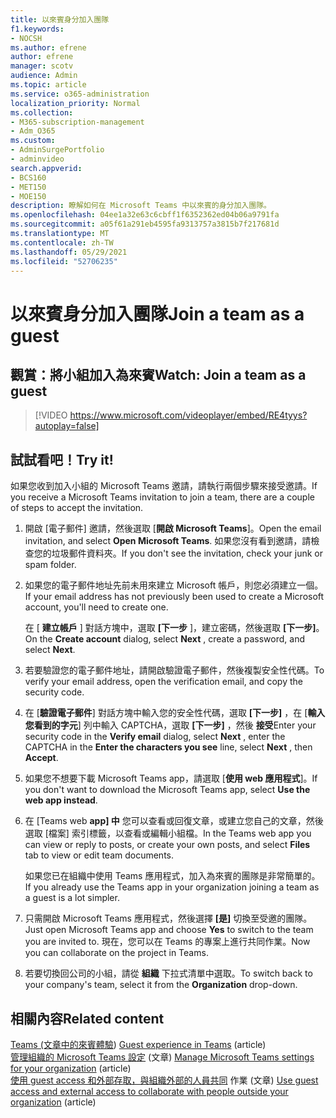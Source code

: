 ```yaml
---
title: 以來賓身分加入團隊
f1.keywords:
- NOCSH
ms.author: efrene
author: efrene
manager: scotv
audience: Admin
ms.topic: article
ms.service: o365-administration
localization_priority: Normal
ms.collection:
- M365-subscription-management
- Adm_O365
ms.custom:
- AdminSurgePortfolio
- adminvideo
search.appverid:
- BCS160
- MET150
- MOE150
description: 瞭解如何在 Microsoft Teams 中以來賓的身分加入團隊。
ms.openlocfilehash: 04ee1a32e63c6cbff1f6352362ed04b06a9791fa
ms.sourcegitcommit: a05f61a291eb4595fa9313757a3815b7f217681d
ms.translationtype: MT
ms.contentlocale: zh-TW
ms.lasthandoff: 05/29/2021
ms.locfileid: "52706235"
---
```

# <a name="join-a-team-as-a-guest"></a><span data-ttu-id="0d78f-103">以來賓身分加入團隊</span><span class="sxs-lookup"><span data-stu-id="0d78f-103">Join a team as a guest</span></span>

## <a name="watch-join-a-team-as-a-guest"></a><span data-ttu-id="0d78f-104">觀賞：將小組加入為來賓</span><span class="sxs-lookup"><span data-stu-id="0d78f-104">Watch: Join a team as a guest</span></span>

> [!VIDEO https://www.microsoft.com/videoplayer/embed/RE4tyys?autoplay=false]

## <a name="try-it"></a><span data-ttu-id="0d78f-105">試試看吧！</span><span class="sxs-lookup"><span data-stu-id="0d78f-105">Try it!</span></span>

<span data-ttu-id="0d78f-106">如果您收到加入小組的 Microsoft Teams 邀請，請執行兩個步驟來接受邀請。</span><span class="sxs-lookup"><span data-stu-id="0d78f-106">If you receive a Microsoft Teams invitation to join a team, there are a couple of steps to accept the invitation.</span></span>

1. <span data-ttu-id="0d78f-107">開啟 [電子郵件] 邀請，然後選取 [**開啟 Microsoft Teams**]。</span><span class="sxs-lookup"><span data-stu-id="0d78f-107">Open the email invitation, and select  **Open Microsoft Teams**.</span></span> <span data-ttu-id="0d78f-108">如果您沒有看到邀請，請檢查您的垃圾郵件資料夾。</span><span class="sxs-lookup"><span data-stu-id="0d78f-108">If you don't see the invitation, check your junk or spam folder.</span></span>
  1. <span data-ttu-id="0d78f-109">如果您的電子郵件地址先前未用來建立 Microsoft 帳戶，則您必須建立一個。</span><span class="sxs-lookup"><span data-stu-id="0d78f-109">If your email address has not previously been used to create a Microsoft account, you'll need to create one.</span></span>

     <span data-ttu-id="0d78f-110">在 [  **建立帳戶**  ] 對話方塊中，選取  **[下一步** ]，建立密碼，然後選取  **[下一步]**。</span><span class="sxs-lookup"><span data-stu-id="0d78f-110">On the  **Create account**  dialog, select  **Next** , create a password, and select  **Next**.</span></span>
  1. <span data-ttu-id="0d78f-111">若要驗證您的電子郵件地址，請開啟驗證電子郵件，然後複製安全性代碼。</span><span class="sxs-lookup"><span data-stu-id="0d78f-111">To verify your email address, open the verification email, and copy the security code.</span></span>
  1. <span data-ttu-id="0d78f-112">在 [**驗證電子郵件**] 對話方塊中輸入您的安全性代碼，選取 **[下一步]** ，在 [**輸入您看到的字元**] 列中輸入 CAPTCHA，選取 **[下一步]** ，然後 **接受**</span><span class="sxs-lookup"><span data-stu-id="0d78f-112">Enter your security code in the  **Verify email**  dialog, select  **Next** , enter the CAPTCHA in the  **Enter the characters you see**  line, select  **Next** , then  **Accept**.</span></span>
1. <span data-ttu-id="0d78f-113">如果您不想要下載 Microsoft Teams app，請選取 [**使用 web 應用程式**]。</span><span class="sxs-lookup"><span data-stu-id="0d78f-113">If you don't want to download the Microsoft Teams app, select  **Use the web app instead**.</span></span>
1. <span data-ttu-id="0d78f-114">在 [Teams web **app] 中** 您可以查看或回復文章，或建立您自己的文章，然後選取 [檔案] 索引標籤，以查看或編輯小組檔。</span><span class="sxs-lookup"><span data-stu-id="0d78f-114">In the Teams web app you can view or reply to posts, or create your own posts, and select  **Files**  tab to view or edit team documents.</span></span>

    <span data-ttu-id="0d78f-115">如果您已在組織中使用 Teams 應用程式，加入為來賓的團隊是非常簡單的。</span><span class="sxs-lookup"><span data-stu-id="0d78f-115">If you already use the Teams app in your organization joining a team as a guest is a lot simpler.</span></span>

1. <span data-ttu-id="0d78f-116">只需開啟 Microsoft Teams 應用程式，然後選擇 **[是]** 切換至受邀的團隊。</span><span class="sxs-lookup"><span data-stu-id="0d78f-116">Just open Microsoft Teams app and choose  **Yes**  to switch to the team you are invited to.</span></span>  <span data-ttu-id="0d78f-117">現在，您可以在 Teams 的專案上進行共同作業。</span><span class="sxs-lookup"><span data-stu-id="0d78f-117">Now you can collaborate on the project in Teams.</span></span>
1. <span data-ttu-id="0d78f-118">若要切換回公司的小組，請從  **組織**  下拉式清單中選取。</span><span class="sxs-lookup"><span data-stu-id="0d78f-118">To switch back to your company's team, select it from the  **Organization**  drop-down.</span></span>

## <a name="related-content"></a><span data-ttu-id="0d78f-119">相關內容</span><span class="sxs-lookup"><span data-stu-id="0d78f-119">Related content</span></span>

<span data-ttu-id="0d78f-120">[Teams (文章中的來賓體驗](/microsoftteams/guest-experience)) </span><span class="sxs-lookup"><span data-stu-id="0d78f-120">[Guest experience in Teams](/microsoftteams/guest-experience) (article)</span></span>\
<span data-ttu-id="0d78f-121">[管理組織的 Microsoft Teams 設定](/microsoftteams/enable-features-office-365) (文章) </span><span class="sxs-lookup"><span data-stu-id="0d78f-121">[Manage Microsoft Teams settings for your organization](/microsoftteams/enable-features-office-365) (article)</span></span>\
<span data-ttu-id="0d78f-122">[使用 guest access 和外部存取，與組織外部的人員共同](/microsoftteams/communicate-with-users-from-other-organizations) 作業 (文章) </span><span class="sxs-lookup"><span data-stu-id="0d78f-122">[Use guest access and external access to collaborate with people outside your organization](/microsoftteams/communicate-with-users-from-other-organizations) (article)</span></span>
